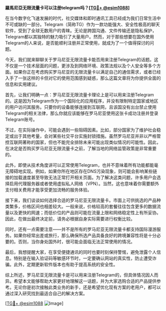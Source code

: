 **羅馬尼亞无限流量卡可以注册telegram吗？[[TG💪+ @esim1088](https://t.me/s/esim1088)]**

在当今数字化飞速发展的时代，社交媒体和即时通讯工具已经成为我们日常生活中不可或缺的一部分。Telegram（简称TG）作为一款功能强大、安全性极高的聊天软件，受到了全球无数用户的青睐。无论是跨国沟通、文件传输还是隐私保护，Telegram都以其独特的魅力吸引了大量用户。然而，对于那些想要在国外使用Telegram的人来说，是否能顺利注册并正常使用，就成为了一个值得探讨的问题。

今天，我们就来聊聊关于罗马尼亚无限流量卡能否用来注册Telegram的话题。这不仅是一个技术层面的问题，更涉及到网络环境、政策法规以及个人安全等多个方面。如果你正在考虑购买罗马尼亚的无限流量卡以满足自己的通信需求，或者已经入手了一张这样的卡但对它的使用范围感到疑惑，那么这篇文章将为你提供全面的信息和实用建议。

首先，让我们明确一点：罗马尼亚无限流量卡理论上是可以用来注册Telegram的。这是因为Telegram作为一个国际化的应用程序，并没有限制特定国家或地区的用户访问其服务。只要你的设备能够连接到互联网，且该国没有出台禁止使用Telegram的相关法律，那么你就应该能够在罗马尼亚使用这张卡成功注册并登录Telegram账号。

不过，在实际操作中，可能会遇到一些阻碍因素。比如，部分国家为了维护社会稳定或出于其他考量，会对某些社交平台实施封锁措施。虽然罗马尼亚并非以严格管控互联网著称的国家，但也不能完全排除未来可能出现类似情况的可能性。因此，在决定是否购买罗马尼亚无限流量卡之前，了解当地的网络监管政策是非常重要的。

此外，即使从技术角度讲可以正常使用Telegram，也并不意味着所有功能都能毫无障碍地实现。例如，如果你所在地区存在DNS污染现象，则可能会影响某些链接的加载速度甚至导致无法正常打开相关页面。为了解决这类问题，许多用户会选择启用代理服务器或者使用虚拟私人网络（VPN）。当然，这也意味着你需要额外支付相关费用才能享受更加流畅的服务体验。

接下来，我们谈谈如何选择合适的罗马尼亚无限流量卡。市面上可供挑选的产品种类繁多，价格区间也相差较大。一般来说，价格较高的套餐往往包含更多的数据流量以及更快的网速；而低价位的产品则可能在流量上限和网络稳定性上有所妥协。因此，在做出最终决定前，请务必根据自身实际需要进行权衡比较。

同时，还有一点需要注意——并不是所有的罗马尼亚无限流量卡都支持国际漫游服务。如果你经常出差或旅行，那么确保所选产品具备良好的跨境兼容性将是十分必要的。否则，当你身处国外时，很可能会面临无法正常使用的情况。

最后，我想提醒大家，在享受便捷通讯的同时也要时刻保持警惕，避免泄露个人信息。特别是在输入验证码等敏感环节时，一定要确认网站的真实性，防止遭受诈骗。此外，定期更新软件版本也有助于提高系统的安全性。

综上所述，罗马尼亚无限流量卡是可以用来注册Telegram的，但具体情况因人而异。希望本文能够帮助大家更好地理解这一话题，并为大家选购合适的产品提供参考。无论你是初次接触此类业务的新手，还是希望优化现有方案的老用户，都可以通过深入研究找到最适合自己的解决方案。

[[TG💪+ @esim1088](https://t.me/s/esim1088) ![Image](https://i.postimg.cc/4NQfJmqS/Snipaste-2025-05-13-00-14-12.png)]
